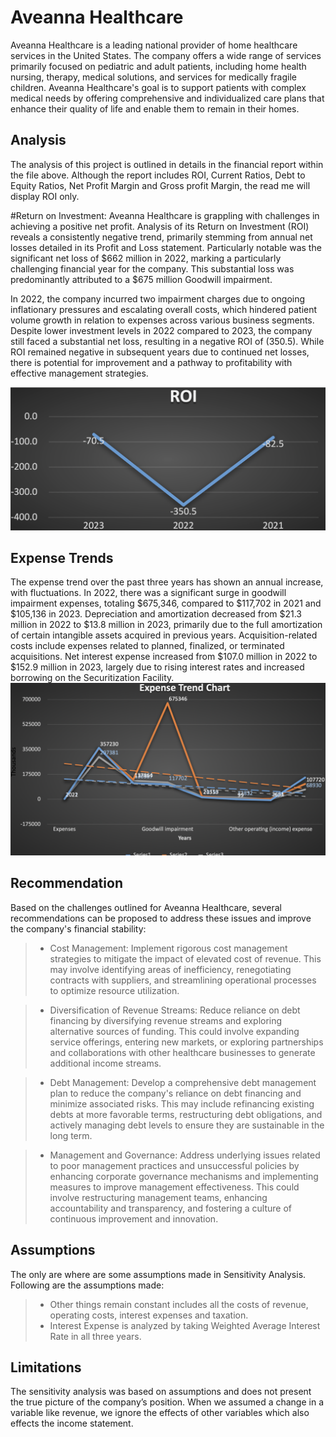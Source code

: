 # Aveanna Healthcare

Aveanna Healthcare is a leading national provider of home healthcare services in the United States. 
The company offers a wide range of services primarily focused on pediatric and adult patients, including home health nursing, therapy, medical solutions, and services for medically fragile children.
Aveanna Healthcare's goal is to support patients with complex medical needs by offering comprehensive and individualized care plans that enhance their quality of life and enable them to remain in their homes.

## Analysis 
The analysis of this project is outlined in details in the financial report within the file above.
Although the report includes ROI, Current Ratios, Debt to Equity Ratios, Net Profit Margin and Gross profit Margin, the read me will display ROI only.

#Return on Investment:
Aveanna Healthcare is grappling with challenges in achieving a positive net profit. 
Analysis of its Return on Investment (ROI) reveals a consistently negative trend, primarily stemming from annual net losses detailed in its Profit and Loss statement.
Particularly notable was the significant net loss of $662 million in 2022, marking a particularly challenging financial year for the company. 
This substantial loss was predominantly attributed to a $675 million Goodwill impairment.

In 2022, the company incurred two impairment charges due to ongoing inflationary pressures and escalating overall costs, which hindered patient volume growth 
in relation to expenses across various business segments. Despite lower investment levels in 2022 compared to 2023, the company still faced a substantial net loss,
resulting in a negative ROI of (350.5). While ROI remained negative in subsequent years due to continued net losses, there is potential for improvement and a 
pathway to profitability with effective management strategies.

![image_info](Images/ROI.png)

## Expense Trends 
The expense trend over the past three years has shown an annual increase, with fluctuations. In 2022, there was a significant surge in goodwill impairment expenses, 
totaling $675,346, compared to $117,702 in 2021 and $105,136 in 2023. Depreciation and amortization decreased from $21.3 million in 2022 to $13.8 million in 2023, 
primarily due to the full amortization of certain intangible assets acquired in previous years. Acquisition-related costs include expenses related to planned, 
finalized, or terminated acquisitions. Net interest expense increased from $107.0 million in 2022 to $152.9 million in 2023, largely due to rising interest rates 
and increased borrowing on the Securitization Facility.
![image_info](Images/Expense_Trend.png)

## Recommendation 
Based on the challenges outlined for Aveanna Healthcare, several recommendations can be proposed to address these issues and improve the company's financial stability:

>- Cost Management:
Implement rigorous cost management strategies to mitigate the impact of elevated cost of revenue. This may involve identifying areas of inefficiency, renegotiating contracts 
with suppliers, and streamlining operational processes to optimize resource utilization.

>- Diversification of Revenue Streams: 
Reduce reliance on debt financing by diversifying revenue streams and exploring alternative sources of funding. This could involve expanding service offerings, 
entering new markets, or exploring partnerships and collaborations with other healthcare businesses to generate additional income streams.

>- Debt Management: 
Develop a comprehensive debt management plan to reduce the company's reliance on debt financing and minimize associated risks. This may include refinancing existing debts 
at more favorable terms, restructuring debt obligations, and actively managing debt levels to ensure they are sustainable in the long term.

>- Management and Governance: 
Address underlying issues related to poor management practices and unsuccessful policies by enhancing corporate governance mechanisms and implementing measures to improve 
management effectiveness. This could involve restructuring management teams, enhancing accountability and transparency, and fostering a culture of continuous improvement and 
innovation.

## Assumptions
The only are where are some assumptions made in Sensitivity Analysis. Following are the assumptions made:
>- Other things remain constant includes all the costs of revenue, operating costs, interest expenses and taxation.
>- Interest Expense is analyzed by taking Weighted Average Interest Rate in all three years.

## Limitations
The sensitivity analysis was based on assumptions and does not present the true picture of the company’s position. When we assumed a change in a variable like revenue, 
we ignore the effects of other variables which also effects the income statement.
